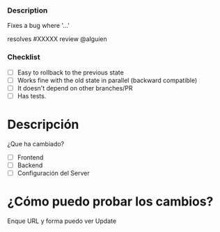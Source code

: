 ### Description

Fixes a bug where '...'

resolves #XXXXX
review @alguien

### Checklist

<!-- Mark these as checked by replacing [ ] with [x] -->
- [ ] Easy to rollback to the previous state
- [ ] Works fine with the old state in parallel (backward compatible)
- [ ] It doesn't depend on other branches/PR
- [ ] Has tests.

# Descripción
¿Que ha cambiado?

- [ ] Frontend
- [ ] Backend
- [ ] Configuración del Server

# ¿Cómo puedo probar los cambios?
Enque URL y forma puedo ver Update
